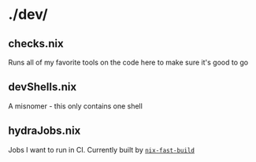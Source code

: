 # ./dev/

## checks.nix

Runs all of my favorite tools on the code here to make sure it's good to go

## devShells.nix

A misnomer - this only contains one shell

## hydraJobs.nix

Jobs I want to run in CI. Currently built by
[`nix-fast-build`](https://github.com/Mic92/nix-fast-build)
